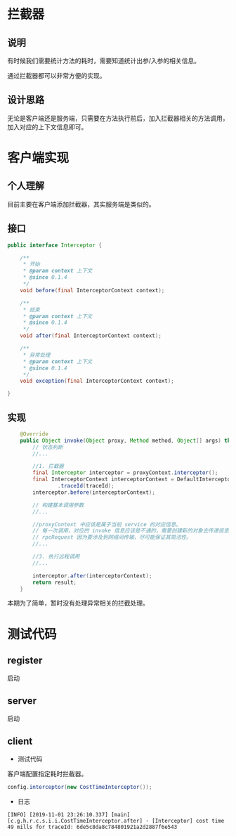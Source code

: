 # 拦截器

## 说明

有时候我们需要统计方法的耗时，需要知道统计出参/入参的相关信息。

通过拦截器都可以非常方便的实现。

## 设计思路

无论是客户端还是服务端，只需要在方法执行前后，加入拦截器相关的方法调用，加入对应的上下文信息即可。

# 客户端实现

## 个人理解

目前主要在客户端添加拦截器，其实服务端是类似的。

## 接口

```java
public interface Interceptor {

    /**
     * 开始
     * @param context 上下文
     * @since 0.1.4
     */
    void before(final InterceptorContext context);

    /**
     * 结束
     * @param context 上下文
     * @since 0.1.4
     */
    void after(final InterceptorContext context);

    /**
     * 异常处理
     * @param context 上下文
     * @since 0.1.4
     */
    void exception(final InterceptorContext context);

}
```

## 实现

```java
    @Override
    public Object invoke(Object proxy, Method method, Object[] args) throws Throwable {
        // 状态判断
        //...

        //1. 拦截器
        final Interceptor interceptor = proxyContext.interceptor();
        final InterceptorContext interceptorContext = DefaultInterceptorContext.newInstance()
                .traceId(traceId);
        interceptor.before(interceptorContext);

        // 构建基本调用参数
        //...

        //proxyContext 中应该是属于当前 service 的对应信息。
        // 每一次调用，对应的 invoke 信息应该是不通的，需要创建新的对象去传递信息
        // rpcRequest 因为要涉及到网络间传输，尽可能保证其简洁性。
        //...

        //3. 执行远程调用
        //...

        interceptor.after(interceptorContext);
        return result;
    }
```

本期为了简单，暂时没有处理异常相关的拦截处理。

# 测试代码

## register

启动

## server

启动

## client 

- 测试代码

客户端配置指定耗时拦截器。

```java
config.interceptor(new CostTimeInterceptor());
```

- 日志

```
[INFO] [2019-11-01 23:26:10.337] [main] [c.g.h.r.c.s.i.i.CostTimeInterceptor.after] - [Interceptor] cost time 49 mills for traceId: 6de5c8da8c784801921a2d2887f6e543
```